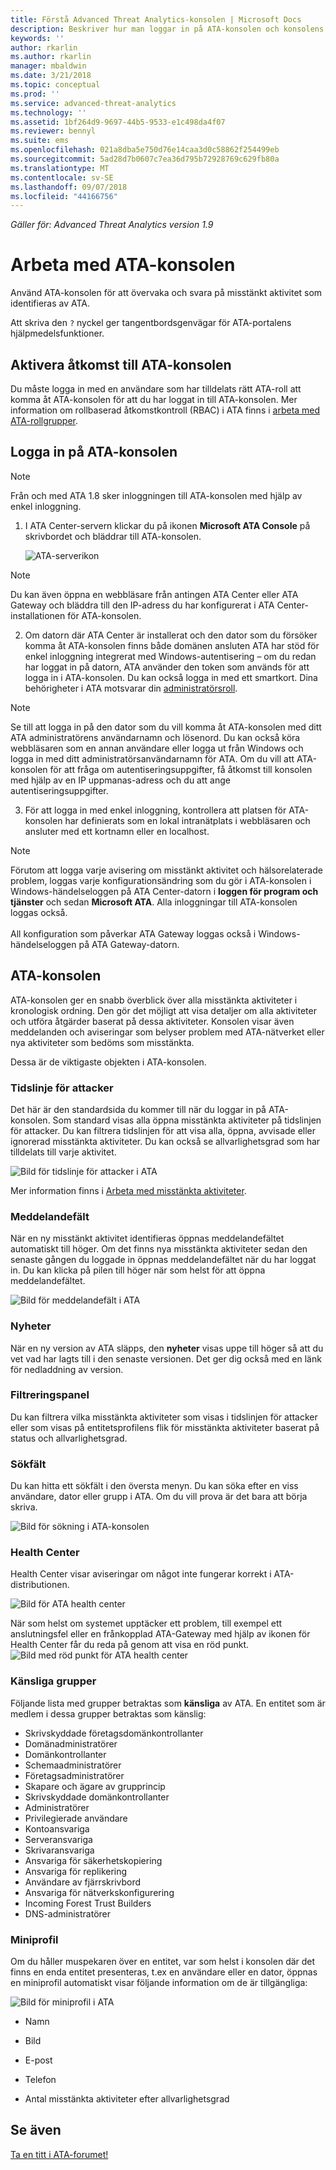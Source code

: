```yaml
---
title: Förstå Advanced Threat Analytics-konsolen | Microsoft Docs
description: Beskriver hur man loggar in på ATA-konsolen och konsolens komponenter
keywords: ''
author: rkarlin
ms.author: rkarlin
manager: mbaldwin
ms.date: 3/21/2018
ms.topic: conceptual
ms.prod: ''
ms.service: advanced-threat-analytics
ms.technology: ''
ms.assetid: 1bf264d9-9697-44b5-9533-e1c498da4f07
ms.reviewer: bennyl
ms.suite: ems
ms.openlocfilehash: 021a8dba5e750d76e14caa3d0c58862f254499eb
ms.sourcegitcommit: 5ad28d7b0607c7ea36d795b72928769c629fb80a
ms.translationtype: MT
ms.contentlocale: sv-SE
ms.lasthandoff: 09/07/2018
ms.locfileid: "44166756"
---
```

*Gäller för: Advanced Threat Analytics version 1.9*



# <a name="working-with-the-ata-console"></a>Arbeta med ATA-konsolen

Använd ATA-konsolen för att övervaka och svara på misstänkt aktivitet som identifieras av ATA.

Att skriva den `?` nyckel ger tangentbordsgenvägar för ATA-portalens hjälpmedelsfunktioner. 

## <a name="enabling-access-to-the-ata-console"></a>Aktivera åtkomst till ATA-konsolen
Du måste logga in med en användare som har tilldelats rätt ATA-roll att komma åt ATA-konsolen för att du har loggat in till ATA-konsolen. Mer information om rollbaserad åtkomstkontroll (RBAC) i ATA finns i [arbeta med ATA-rollgrupper](ata-role-groups.md).

## <a name="logging-into-the-ata-console"></a>Logga in på ATA-konsolen

>[!NOTE]
 > Från och med ATA 1.8 sker inloggningen till ATA-konsolen med hjälp av enkel inloggning.

1. I ATA Center-servern klickar du på ikonen **Microsoft ATA Console** på skrivbordet och bläddrar till ATA-konsolen.

    ![ATA-serverikon](media/ata-server-icon.png)

 >[!NOTE]
 > Du kan även öppna en webbläsare från antingen ATA Center eller ATA Gateway och bläddra till den IP-adress du har konfigurerat i ATA Center-installationen för ATA-konsolen.    

2.  Om datorn där ATA Center är installerat och den dator som du försöker komma åt ATA-konsolen finns både domänen ansluten ATA har stöd för enkel inloggning integrerat med Windows-autentisering – om du redan har loggat in på datorn, ATA använder den token som används för att logga in i ATA-konsolen. Du kan också logga in med ett smartkort. Dina behörigheter i ATA motsvarar din [administratörsroll](ata-role-groups.md).

 > [!NOTE]
 > Se till att logga in på den dator som du vill komma åt ATA-konsolen med ditt ATA administratörens användarnamn och lösenord. Du kan också köra webbläsaren som en annan användare eller logga ut från Windows och logga in med ditt administratörsanvändarnamn för ATA. Om du vill att ATA-konsolen för att fråga om autentiseringsuppgifter, få åtkomst till konsolen med hjälp av en IP uppmanas-adress och du att ange autentiseringsuppgifter.

3. För att logga in med enkel inloggning, kontrollera att platsen för ATA-konsolen har definierats som en lokal intranätplats i webbläsaren och ansluter med ett kortnamn eller en localhost.

> [!NOTE]
> Förutom att logga varje avisering om misstänkt aktivitet och hälsorelaterade problem, loggas varje konfigurationsändring som du gör i ATA-konsolen i Windows-händelseloggen på ATA Center-datorn i **loggen för program och tjänster** och sedan **Microsoft ATA**. Alla inloggningar till ATA-konsolen loggas också.<br></br>  All konfiguration som påverkar ATA Gateway loggas också i Windows-händelseloggen på ATA Gateway-datorn. 



## <a name="the-ata-console"></a>ATA-konsolen

ATA-konsolen ger en snabb överblick över alla misstänkta aktiviteter i kronologisk ordning. Den gör det möjligt att visa detaljer om alla aktiviteter och utföra åtgärder baserat på dessa aktiviteter. Konsolen visar även meddelanden och aviseringar som belyser problem med ATA-nätverket eller nya aktiviteter som bedöms som misstänkta.

Dessa är de viktigaste objekten i ATA-konsolen.


### <a name="attack-time-line"></a>Tidslinje för attacker

Det här är den standardsida du kommer till när du loggar in på ATA-konsolen. Som standard visas alla öppna misstänkta aktiviteter på tidslinjen för attacker. Du kan filtrera tidslinjen för att visa alla, öppna, avvisade eller ignorerad misstänkta aktiviteter. Du kan också se allvarlighetsgrad som har tilldelats till varje aktivitet.

![Bild för tidslinje för attacker i ATA](media/ATA-Suspicious-Activity-Timeline.jpg)

Mer information finns i [Arbeta med misstänkta aktiviteter](working-with-suspicious-activities.md).

### <a name="notification-bar"></a>Meddelandefält

När en ny misstänkt aktivitet identifieras öppnas meddelandefältet automatiskt till höger. Om det finns nya misstänkta aktiviteter sedan den senaste gången du loggade in öppnas meddelandefältet när du har loggat in. Du kan klicka på pilen till höger när som helst för att öppna meddelandefältet.

![Bild för meddelandefält i ATA](media/notification-bar-1.7.png)

### <a name="whats-new"></a>Nyheter

När en ny version av ATA släpps, den **nyheter** visas uppe till höger så att du vet vad har lagts till i den senaste versionen. Det ger dig också med en länk för nedladdning av version.

### <a name="filtering-panel"></a>Filtreringspanel

Du kan filtrera vilka misstänkta aktiviteter som visas i tidslinjen för attacker eller som visas på entitetsprofilens flik för misstänkta aktiviteter baserat på status och allvarlighetsgrad.

### <a name="search-bar"></a>Sökfält

Du kan hitta ett sökfält i den översta menyn. Du kan söka efter en viss användare, dator eller grupp i ATA. Om du vill prova är det bara att börja skriva.

![Bild för sökning i ATA-konsolen](media/ATA-console-search.png)

### <a name="health-center"></a>Health Center

Health Center visar aviseringar om något inte fungerar korrekt i ATA-distributionen.

![Bild för ATA health center](media/ATA-Health-Issue.jpg)

När som helst om systemet upptäcker ett problem, till exempel ett anslutningsfel eller en frånkopplad ATA-Gateway med hjälp av ikonen för Health Center får du reda på genom att visa en röd punkt. ![Bild med röd punkt för ATA health center](media/ATA-Health-Center-Alert-red-dot.png)

### <a name="sensitive-groups"></a>Känsliga grupper

Följande lista med grupper betraktas som **känsliga** av ATA. En entitet som är medlem i dessa grupper betraktas som känslig:

- Skrivskyddade företagsdomänkontrollanter 
- Domänadministratörer 
- Domänkontrollanter 
- Schemaadministratörer
- Företagsadministratörer 
- Skapare och ägare av grupprincip 
- Skrivskyddade domänkontrollanter 
- Administratörer  
- Privilegierade användare  
- Kontoansvariga  
- Serveransvariga   
- Skrivaransvariga
- Ansvariga för säkerhetskopiering
- Ansvariga för replikering 
- Användare av fjärrskrivbord 
- Ansvariga för nätverkskonfigurering 
- Incoming Forest Trust Builders 
- DNS-administratörer 


### <a name="mini-profile"></a>Miniprofil

Om du håller muspekaren över en entitet, var som helst i konsolen där det finns en enda entitet presenteras, t.ex en användare eller en dator, öppnas en miniprofil automatiskt visar följande information om de är tillgängliga:

![Bild för miniprofil i ATA](media/ATA-mini-profile.jpg)

-   Namn

-   Bild

-   E-post

-   Telefon

-   Antal misstänkta aktiviteter efter allvarlighetsgrad



## <a name="see-also"></a>Se även
[Ta en titt i ATA-forumet!](https://social.technet.microsoft.com/Forums/security/home?forum=mata)
